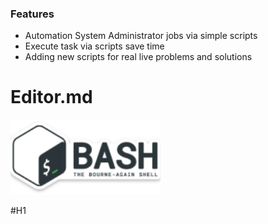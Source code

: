 ### Features

- Automation System Administrator jobs via simple scripts
- Execute task via scripts save time 
- Adding new scripts for real live problems and solutions


# Editor.md

![](https://github.com/chsnv/Bash_Script/blob/main/img/bash.png)

#H1
